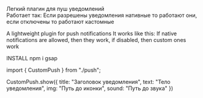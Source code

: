 Легкий плагин для пуш уведомлений  
Работает так: Если разрешены уведомления нативные то работают они, если отключены то работают кастомные

A lightweight plugin for push notifications
It works like this: If native notifications are allowed, then they work, if disabled, then custom ones work

INSTALL npm i gsap

import { CustomPush } from "./push";

CustomPush.show({ 
  title: "Заголовок уведомления",
  text: "Тело уведомления",
  img: "Путь до иконки",
  sound: "Путь до звука"
})
